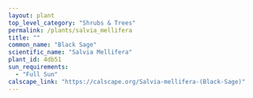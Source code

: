 ```yaml
---
layout: plant                                                              
top_level_category: "Shrubs & Trees"
permalink: /plants/salvia_mellifera
title: ""
common_name: "Black Sage"
scientific_name: "Salvia Mellifera"
plant_id: 4db51
sun_requirements:
  - "Full Sun"
calscape_link: "https://calscape.org/Salvia-mellifera-(Black-Sage)"
---
```


